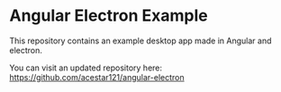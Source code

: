 # Angular Electron Example

This repository contains an example desktop app made in Angular and electron.

You can visit an updated repository here: https://github.com/acestar121/angular-electron
